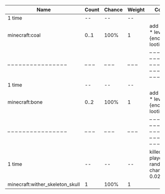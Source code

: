 | Name                            | Count | Chance | Weight | Comment                                                                                  |
| ------------------------------- | ----- | ------ | ------ | ---------------------------------------------------------------------------------------- |
| 1 time                          |    -- |     -- |     -- |                                                                                          |
| minecraft:coal                  |  0..1 |   100% |      1 | add drop: 0..1 * level {enchantment: looting}                                            |
| – – – – – – – – – – – – – – – – | – – – | – – –  | – – –  | – – – – – – – – – – – – – – – – – – – – – – – – – – – – – – – – – – – – – – – – – – – –  |
| 1 time                          |    -- |     -- |     -- |                                                                                          |
| minecraft:bone                  |  0..2 |   100% |      1 | add drop: 0..1 * level {enchantment: looting}                                            |
| – – – – – – – – – – – – – – – – | – – – | – – –  | – – –  | – – – – – – – – – – – – – – – – – – – – – – – – – – – – – – – – – – – – – – – – – – – –  |
| 1 time                          |    -- |     -- |     -- | killed by player, random chance: 0.025%|{enchantment: looting}: 0.035% + 0.01%*(level-1) |
| minecraft:wither_skeleton_skull |     1 |   100% |      1 |                                                                                          |